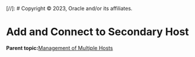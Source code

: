 [//]: # Copyright © 2023, Oracle and/or its affiliates.

# Add and Connect to Secondary Host

**Parent topic:**[Management of Multiple Hosts](../topics/cockpit-manage_multiple_hosts.md)

